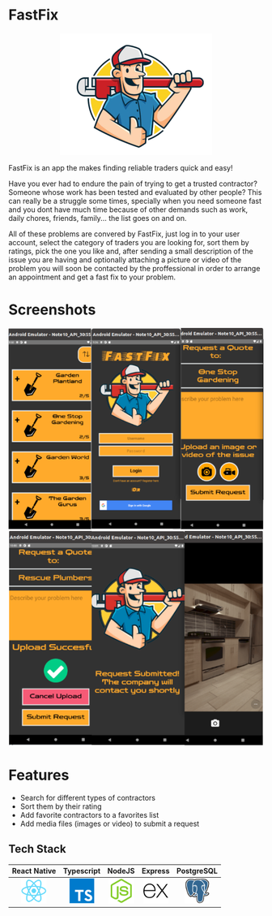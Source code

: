 
# FastFix
<p align="center">
  <img src="/src/assets/images/logotest2.png">
</p>



FastFix is an app the makes finding reliable traders quick and easy! 

Have you ever had to endure the pain of trying to get a trusted contractor? Someone whose work has been tested and evaluated by other people? This can really be a struggle some times, specially when you need someone fast and you dont have much time because of other demands such as work, daily chores, friends, family... the list goes on and on. 

All of these problems are convered by FastFix, just log in to your user account, select the category of traders you are looking for, sort them by ratings, pick the one you like and, after sending a small description of the issue you are having and optionally attaching a picture or video of the problem you will soon be contacted by the proffessional in order to arrange an appointment and get a fast fix to your problem. 

# Screenshots 
<p align="center">
  <img src="/src/assets/images/FastFix1.png"> 
  <img src ="/src/assets/images/FastFix4.png">
<p>
  
# Features
  <ul>
    <li>Search for different types of contractors</li> 
    <li>Sort them by their rating</li> 
    <li>Add favorite contractors to a favorites list</li> 
    <li>Add media files (images or video) to submit a request</li>
  </ul>

## Tech Stack

<table>
  <thead>
  <tr>
    <th>React Native</th>
    <th>Typescript</th>
    <th>NodeJS</th>
    <th>Express</th>
    <th>PostgreSQL</th>
  </tr>
  </thead>
  <tbody>
   <tr>
    <td align="center"><img height="50px" width="50px" src="src/assets/images/react-original.svg"></td>
     <td align="center"><img height="50px" width="50px" src="src/assets/images/typescript-original.svg"></td>
     <td align="center"><img height="50px" width="50px" src="src/assets/images/nodejs-original.svg"></td>
     <td align="center"><img height="50px" width="50px" src="src/assets/images/express-original.svg"></td>
     <td align="center"><img height="50px" width="50px" src="src/assets/images/postgresql-original.svg"></td>
   </tr>
  </tbody>
 </table>
 
